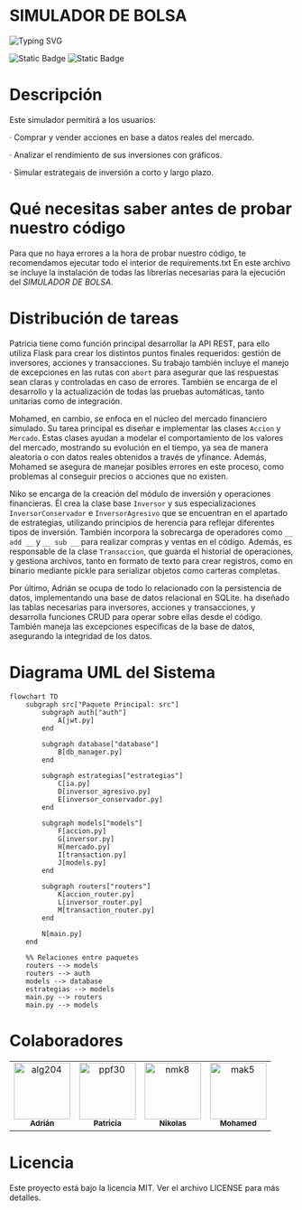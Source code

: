 # SIMULADOR DE BOLSA

![Typing SVG](https://readme-typing-svg.demolab.com?font=Fira+Code&size=24&duration=4000&pause=1000&center=true&vCenter=true&multiline=true&repeat=false&width=800&height=100&lines=Invierte,+Aprende,+Gana;Simula+tu+Éxito+en+la+Bolsa)



![Static Badge](https://img.shields.io/badge/Version-v1.0.0-green)
![Static Badge](https://img.shields.io/badge/Colaboradores-4-pink)


# Descripción
Este simulador permitirá a los usuarios:

· Comprar y vender acciones en base a datos reales del mercado.

· Analizar el rendimiento de sus inversiones con gráficos.

· Simular estrategais de inversión a corto y largo plazo.

# Qué necesitas saber antes de probar nuestro código
Para que no haya errores a la hora de probar nuestro código, te recomendamos ejecutar todo el interior de requirements.txt
En este archivo se incluye la instalación de todas las librerías necesarias para la ejecución del *SIMULADOR DE BOLSA*.

# Distribución de tareas
Patricia tiene como función principal desarrollar la API REST, para ello utiliza Flask para crear los distintos puntos finales requeridos: gestión de inversores, acciones y transacciones. Su trabajo también incluye el manejo de excepciones en las rutas con `abort` para asegurar que las respuestas sean claras y controladas en caso de errores. También se encarga de el desarrollo y la actualización de todas las pruebas automáticas, tanto unitarias como de integración.

Mohamed, en cambio, se enfoca en el núcleo del mercado financiero simulado. Su tarea principal es diseñar e implementar las clases `Accion` y `Mercado`. Estas clases ayudan a modelar el comportamiento de los valores del mercado, mostrando su evolución en el tiempo, ya sea de manera aleatoria o con datos reales obtenidos a través de yfinance. Además, Mohamed se asegura de manejar posibles errores en este proceso, como problemas al conseguir precios o acciones que no existen. 

Niko se encarga de la creación del módulo de inversión y operaciones financieras. Él crea la clase base `Inversor` y sus especializaciones `InversorConservador` e `InversorAgresivo` que se encuentran en el apartado de estrategias, utilizando principios de herencia para reflejar diferentes tipos de inversión. También incorpora la sobrecarga de operadores como `__ add __` y `__ sub __` para realizar compras y ventas en el código. Además, es responsable de la clase `Transaccion`, que guarda el historial de operaciones, y gestiona archivos, tanto en formato de texto para crear registros, como en binario mediante pickle para serializar objetos como carteras completas.

Por último, Adrián se ocupa de todo lo relacionado con la persistencia de datos, implementando una base de datos relacional en SQLite. ha diseñado las tablas necesarias para inversores, acciones y transacciones, y desarrolla funciones CRUD para operar sobre ellas desde el código. También maneja las excepciones específicas de la base de datos, asegurando la integridad de los datos.


# Diagrama UML del Sistema

```mermaid
flowchart TD
    subgraph src["Paquete Principal: src"]
        subgraph auth["auth"]
            A[jwt.py]
        end

        subgraph database["database"]
            B[db_manager.py]
        end

        subgraph estrategias["estrategias"]
            C[ia.py]
            D[inversor_agresivo.py]
            E[inversor_conservador.py]
        end

        subgraph models["models"]
            F[accion.py]
            G[inversor.py]
            H[mercado.py]
            I[transaction.py]
            J[models.py]
        end

        subgraph routers["routers"]
            K[accion_router.py]
            L[inversor_router.py]
            M[transaction_router.py]
        end

        N[main.py]
    end

    %% Relaciones entre paquetes
    routers --> models
    routers --> auth
    models --> database
    estrategias --> models
    main.py --> routers
    main.py --> models
```
# Colaboradores

<!-- readme: collaborators -start -->
<table>
<tr>
    <td align="center">
        <a href="https://github.com/alg204">
            <img src="https://avatars.githubusercontent.com/u/198967558?v=4" width="100;" alt="alg204"/>
            <br />
            <sub><b>Adrián</b></sub>
        </a>
    </td>
    <td align="center">
        <a href="https://https://github.com/ppf30">
            <img src="https://avatars.githubusercontent.com/u/198932016?v=4" width="100;" alt="ppf30"/>
            <br />
            <sub><b>Patricia</b></sub>
        </a>
    </td>
    <td align="center">
        <a href="https://github.com/NikolasKaplan1">
            <img src="https://avatars.githubusercontent.com/u/199594735?v=4" width="100;" alt="nmk8"/>
            <br />
            <sub><b>Nikolas</b></sub>
        </a>
    </td>
    <td align="center">
        <a href="https://github.com/Mohamed-Arahouani">
            <img src="https://avatars.githubusercontent.com/u/199315152?v=4" width="100;" alt="mak5"/>
            <br />
            <sub><b>Mohamed</b></sub>
        </a>
    </td></tr>
</table>


# Licencia

Este proyecto está bajo la licencia MIT. Ver el archivo LICENSE para más detalles.
